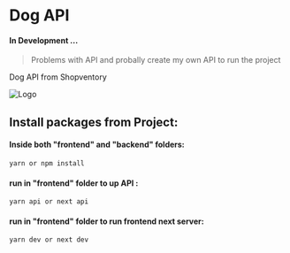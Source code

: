 # Dog API

#### In Development ...

> Problems with API and probally create my own API to run the project

Dog API from Shopventory 

![Logo](/frontend/public/images/dog_love_open.gif)





## Install packages from Project:
#### Inside both "frontend" and "backend" folders:
```
yarn or npm install
```
#### run in "frontend" folder to up API :
```
yarn api or next api
```

#### run in "frontend" folder to run frontend next server:
```
yarn dev or next dev
```